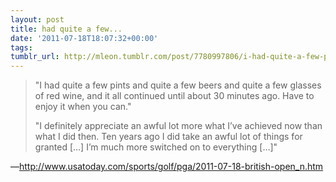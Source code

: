 ```yaml
---
layout: post
title: had quite a few...
date: '2011-07-18T18:07:32+00:00'
tags: 
tumblr_url: http://mleon.tumblr.com/post/7780997806/i-had-quite-a-few-pints-and-quite-a-few-beers-and
---
```

<blockquote><p>"I had quite a few pints and quite a few beers and quite a few glasses of red wine, and it all continued until about 30 minutes ago. Have to enjoy it when you can."</p>
<p>"I definitely appreciate an awful lot more what I&#8217;ve achieved now than what I did then. Ten years ago I did take an awful lot of things for granted [&#8230;] I&#8217;m much more switched on to everything [&#8230;]"</p></blockquote>&#8212;<a href="http://www.usatoday.com/sports/golf/pga/2011-07-18-british-open_n.htm">http://www.usatoday.com/sports/golf/pga/2011-07-18-british-open_n.htm</a>
